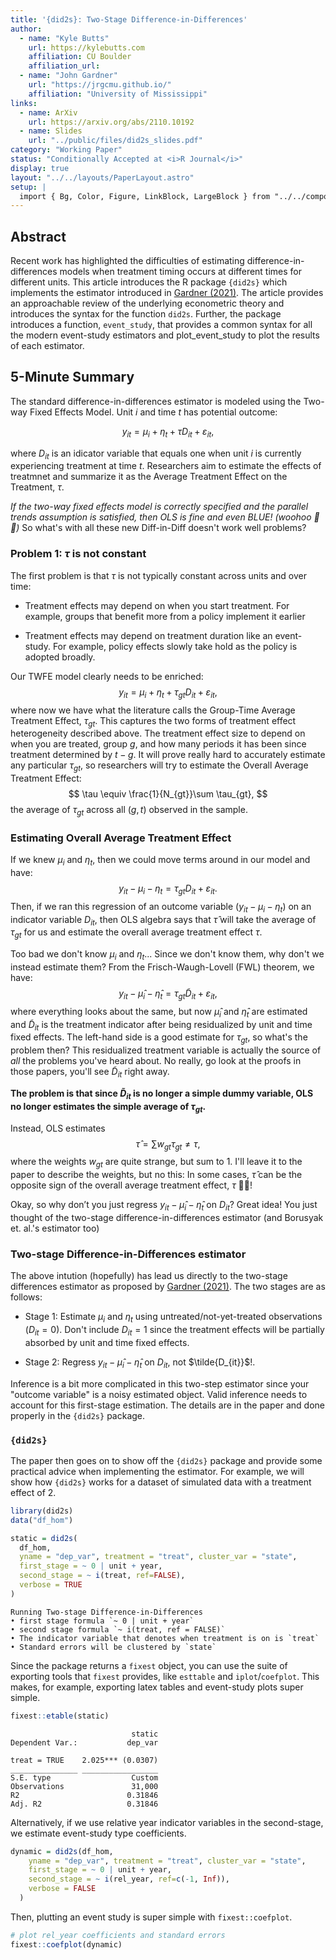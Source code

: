 ```yaml
---
title: '{did2s}: Two-Stage Difference-in-Differences'
author:
  - name: "Kyle Butts"
    url: https://kylebutts.com
    affiliation: CU Boulder
    affiliation_url: 
  - name: "John Gardner"
    url: "https://jrgcmu.github.io/"
    affiliation: "University of Mississippi"
links:
  - name: ArXiv
    url: https://arxiv.org/abs/2110.10192
  - name: Slides
    url: "../public/files/did2s_slides.pdf"
category: "Working Paper"
status: "Conditionally Accepted at <i>R Journal</i>"
display: true
layout: "../../layouts/PaperLayout.astro"
setup: |
  import { Bg, Color, Figure, LinkBlock, LargeBlock } from "../../components/mdx/"
---
```


## Abstract

Recent work has highlighted the difficulties of estimating difference-in-differences models when treatment timing occurs at different times for different units. This article introduces the R package `{did2s}` which implements the estimator introduced in [Gardner (2021)](https://jrgcmu.github.io/2sdd_current.pdf). The article provides an approachable review of the underlying econometric theory and introduces the syntax for the function `did2s`. Further, the package introduces a function, `event_study`, that provides a common syntax for all the modern event-study estimators and plot_event_study to plot the results of each estimator. 


## 5-Minute Summary

The standard difference-in-differences estimator is modeled using the <Color kelly>Two-way Fixed Effects Model</Color>. Unit $i$ and time $t$ has potential outcome:

$$
y_{it} = \mu_i + \eta_t + \tau D_{it} + \varepsilon_{it},
$$

where $D_{it}$ is an idicator variable that equals one when unit $i$ is currently experiencing treatment at time $t$. Researchers aim to estimate the effects of treatmnet and summarize it as the <Bg ruby>Average Treatment Effect on the Treatment</Bg>, $\tau$.

*If the two-way fixed effects model is correctly specified and the parallel trends assumption is satisfied, then OLS is fine and even BLUE! (woohoo 🎉🎉)* So what's with all these new Diff-in-Diff doesn't work well problems? 

### Problem 1: $\tau$ is not constant

The first problem is that $\tau$ is not typically constant across units and over time:

- Treatment effects may depend on when you start treatment. For example, groups that benefit more from a policy implement it earlier

- Treatment effects may depend on treatment duration like an event-study. For example, policy effects slowly take hold as the policy is adopted broadly.

Our TWFE model clearly needs to be enriched: 
$$
y_{it} = \mu_i + \eta_t + \tau_{gt} D_{it} + \varepsilon_{it},
$$
where now we have what the literature calls the <Bg ruby>Group-Time Average Treatment Effect</Bg>, $\tau_{gt}$. This captures the two forms of treatment effect heterogeneity described above. The treatment effect size to depend on when you are treated, group $g$, and how many periods it has been since treatment determined by $t − g$. It will prove really hard to accurately estimate any particular $\tau_{gt}$, so researchers will try to estimate the <Bg coral>Overall Average Treatment Effect</Bg>:
$$
\tau \equiv \frac{1}{N_{gt}}\sum \tau_{gt},
$$
the average of $\tau_{gt}$ across all $(g,t)$ observed in the sample.

### Estimating Overall Average Treatment Effect

If we knew $\mu_i$ and $\eta_t$, then we could move terms around in our model
and have:
$$
y_{it} - \mu_i - \eta_t = \tau_{gt} D_{it} + \varepsilon_{it}.
$$
Then, if we ran this regression of an outcome variable ($y_{it} - \mu_i - \eta_t$) on an indicator variable $D_{it}$, then OLS algebra says that $\hat{\tau}$ will take the average of $\tau_{gt}$ for us and estimate the overall average treatment effect $\tau$.

Too bad we don't know $\mu_i$ and $\eta_t$... Since we don't know them, why don't we instead estimate them? From the Frisch-Waugh-Lovell (FWL) theorem, we have:
$$
y_{it} - \hat{\mu}_i - \hat{\eta}_t = \tau_{gt} \tilde{D}_{it} + \varepsilon_{it},
$$
where everything looks about the same, but now $\hat{\mu}_i$ and $\hat{\eta}_t$ are estimated and $\tilde{D}_{it}$ is the treatment indicator after being residualized by unit and time fixed effects. The left-hand side is a good estimate for $\tau_{gt}$, so what's the problem then? This residualized treatment variable is actually the source of *all* the problems you've heard about. No really, go look at the proofs in those papers, you'll see $\tilde{D}_{it}$ right away. 

**The problem is that since $\tilde{D}_{it}$ is no longer a simple dummy variable, OLS no longer estimates the simple average of $\tau_{gt}$.**

Instead, OLS estimates 
$$
\hat{\tau} = \sum w_{gt} \tau_{gt} \neq \tau,
$$
where the weights $w_{gt}$ are quite strange, but sum to 1. I'll leave it to the paper to describe the weights, but no this: In some cases, $\hat{\tau}$ can be the opposite sign of the overall average treatment effect, $\tau$ 🚩🚩! 

Okay, so why don’t you just regress $y_{it} - \hat{\mu}_i - \hat{\eta}_t$ on $D_{it}$? Great idea! You just thought of the two-stage difference-in-differences estimator (and Borusyak et. al.'s estimator too)

### Two-stage Difference-in-Differences estimator

The above intution (hopefully) has lead us directly to the two-stage differences estimator as proposed by [Gardner (2021)](). The two stages are as follows:

- Stage 1: Estimate $\mu_i$ and $\eta_t$ using untreated/not-yet-treated observations ($D_{it} = 0$). Don't include $D_{it} = 1$ since the treatment effects will be partially absorbed by unit and time fixed effects.

- Stage 2: Regress $y_{it} - \hat{\mu}_i - \hat{\eta}_t$ on $D_{it}$, not $\tilde{D_{it}}$!.

Inference is a bit more complicated in this two-step estimator since your "outcome variable" is a noisy estimated object. Valid inference needs to account for this first-stage estimation. The details are in the paper and done properly in the `{did2s}` package. 


### `{did2s}`

The paper then goes on to show off the `{did2s}` package and provide some practical advice when implementing the estimator. For example, we will show how `{did2s}` works for a dataset of simulated data with a treatment effect of 2.

```r
library(did2s) 
data("df_hom")

static = did2s(
  df_hom,
  yname = "dep_var", treatment = "treat", cluster_var = "state",
  first_stage = ~ 0 | unit + year,
  second_stage = ~ i(treat, ref=FALSE), 
  verbose = TRUE
)
```
```
Running Two-stage Difference-in-Differences
• first stage formula `~ 0 | unit + year`
• second stage formula `~ i(treat, ref = FALSE)`
• The indicator variable that denotes when treatment is on is `treat`
• Standard errors will be clustered by `state`
```

Since the package returns a `fixest` object, you can use the suite of exporting tools that `fixest` provides, like `esttable` and `iplot`/`coefplot`. This makes, for example, exporting latex tables and event-study plots super simple.

```r
fixest::etable(static)
```
```
                           static
Dependent Var.:           dep_var
                                 
treat = TRUE    2.025*** (0.0307)
_______________ _________________
S.E. type                  Custom
Observations               31,000
R2                        0.31846
Adj. R2                   0.31846
```

Alternatively, if we use relative year indicator variables in the second-stage, we estimate event-study type coefficients.

```r
dynamic = did2s(df_hom,
    yname = "dep_var", treatment = "treat", cluster_var = "state",
    first_stage = ~ 0 | unit + year,
    second_stage = ~ i(rel_year, ref=c(-1, Inf)),
    verbose = FALSE
  )
```

Then, plutting an event study is super simple with `fixest::coefplot`.

```r
# plot rel_year coefficients and standard errors
fixest::coefplot(dynamic)
```
<Figure src="/images/did2s.png" alt="Two-stage Difference-in-Differences" />




